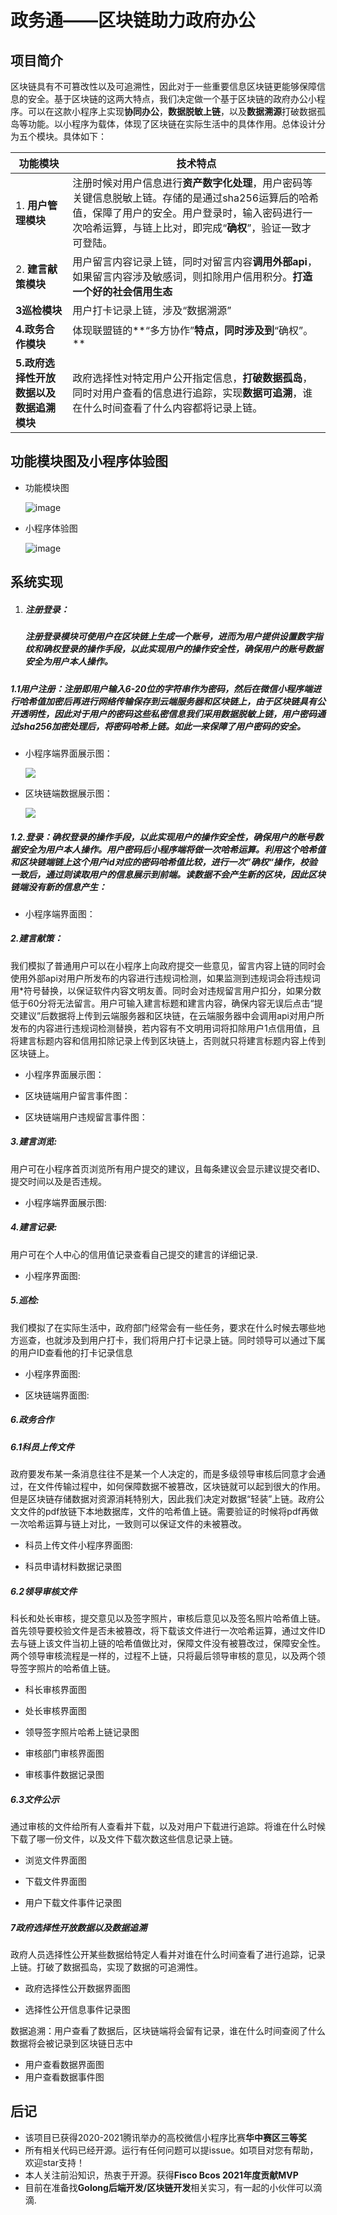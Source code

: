 # 政务通——区块链助力政府办公

## 项目简介

​	区块链具有不可篡改性以及可追溯性，因此对于一些重要信息区块链更能够保障信息的安全。基于区块链的这两大特点，我们决定做一个基于区块链的政府办公小程序。可以在这款小程序上实现**协同办公**，**数据脱敏上链**，以及**数据溯源**打破数据孤岛等功能。以小程序为载体，体现了区块链在实际生活中的具体作用。总体设计分为五个模块。具体如下：

| 功能模块                                 | 技术特点                                                     |
| ---------------------------------------- | ------------------------------------------------------------ |
| 1. **用户管理模块**                      | 注册时候对用户信息进行**资产数字化处理**，用户密码等关键信息脱敏上链。存储的是通过sha256运算后的哈希值，保障了用户的安全。用户登录时，输入密码进行一次哈希运算，与链上比对，即完成“**确权**”，验证一致才可登陆。 |
| 2. **建言献策模块**                      | 用户留言内容记录上链，同时对留言内容**调用外部api**，如果留言内容涉及敏感词，则扣除用户信用积分。**打造一个好的社会信用生态** |
| **3巡检模块**                            | 用户打卡记录上链，涉及“数据溯源”                             |
| **4.政务合作模块**                       | 体现联盟链的**“多方协作”**特点，同时涉及到**“确权”。**       |
| **5.政府选择性开放数据以及数据追溯模块** | 政府选择性对特定用户公开指定信息，**打破数据孤岛**，同时对用户查看的信息进行追踪，实现**数据可追溯**，谁在什么时间查看了什么内容都将记录上链。 |

## 功能模块图及小程序体验图

- 功能模块图

  ![image](https://github.com/Jay1213811/Government-office-program-based-on-blockchain/blob/master/img/%E5%BE%AE%E4%BF%A1%E5%B0%8F%E7%A8%8B%E5%BA%8F%E5%8A%9F%E8%83%BD%E6%A8%A1%E5%9D%97%E5%9B%BE.png)

- 小程序体验图

  ![image](https://github.com/Jay1213811/Government-office-program-based-on-blockchain/blob/master/img/%E5%B0%8F%E7%A8%8B%E5%BA%8F%E5%9B%BE.png)

## 系统实现
1. ##### 注册登录：

   ##### 注册登录模块可使用户在区块链上生成一个账号，进而为用户提供设置数字指纹和确权登录的操作手段，以此实现用户的操作安全性，确保用户的账号数据安全为用户本人操作。

##### 1.1用户注册：注册即用户输入6-20位的字符串作为密码，然后在微信小程序端进行哈希值加密后再进行网络传输保存到云端服务器和区块链上，由于区块链具有公开透明性，因此对于用户的密码这些私密信息我们采用数据脱敏上链，用户密码通过sha256加密处理后，将密码哈希上链。如此一来保障了用户密码的安全。

- 小程序端界面展示图：

  ![](https://github.com/Jay1213811/Government-office-program-based-on-blockchain/blob/master/img/%E5%B0%8F%E7%A8%8B%E5%BA%8F%E5%9B%BE/%E6%B3%A8%E5%86%8C.png)

- 区块链端数据展示图：

  ![](https://github.com/Jay1213811/Government-office-program-based-on-blockchain/blob/master/img/%E5%8C%BA%E5%9D%97%E9%93%BE%E9%83%A8%E5%88%86%E7%9A%84%E5%9B%BE/%E7%94%A8%E6%88%B7%E6%B3%A8%E5%86%8C/%E7%94%A8%E6%88%B7%E6%B3%A8%E5%86%8C%E4%BA%8B%E4%BB%B6.png)

##### 1.2.登录：确权登录的操作手段，以此实现用户的操作安全性，确保用户的账号数据安全为用户本人操作。用户密码后小程序端将做一次哈希运算。利用这个哈希值和区块链端链上这个用户id对应的密码哈希值比较，进行一次”确权“操作，校验一致后，通过则读取用户的信息展示到前端。读数据不会产生新的区块，因此区块链端没有新的信息产生：

- 小程序端界面图：

##### 2.建言献策：

​	我们模拟了普通用户可以在小程序上向政府提交一些意见，留言内容上链的同时会使用外部api对用户所发布的内容进行违规词检测，如果监测到违规词会将违规词用*符号替换，以保证软件内容文明友善。同时会对违规留言用户扣分，如果分数低于60分将无法留言。用户可输入建言标题和建言内容，确保内容无误后点击“提交建议”后数据将上传到云端服务器和区块链，在云端服务器中会调用api对用户所发布的内容进行违规词检测替换，若内容有不文明用词将扣除用户1点信用值，且将建言标题内容和信用扣除记录上传到区块链上，否则就只将建言标题内容上传到区块链上。

- 小程序界面展示图：

- 区块链端用户留言事件图：

- 区块链端用户违规留言事件图：

  

##### 3.建言浏览:

用户可在小程序首页浏览所有用户提交的建议，且每条建议会显示建议提交者ID、提交时间以及是否违规。

- 小程序端界面展示图:

##### 4.建言记录:

用户可在个人中心的信用值记录查看自己提交的建言的详细记录.

- 小程序界面图:

##### 5.巡检:

​	我们模拟了在实际生活中，政府部门经常会有一些任务，要求在什么时候去哪些地方巡查，也就涉及到用户打卡，我们将用户打卡记录上链。同时领导可以通过下属的用户ID查看他的打卡记录信息

- 小程序界面图:

- 区块链端界面图:

  

##### 6.政务合作

##### 6.1科员上传文件

​	政府要发布某一条消息往往不是某一个人决定的，而是多级领导审核后同意才会通过，在文件传输过程中，如何保障数据不被篡改，区块链就可以起到很大的作用。但是区块链存储数据对资源消耗特别大，因此我们决定对数据“轻装”上链。政府公文文件的pdf放链下本地数据库，文件的哈希值上链。需要验证的时候将pdf再做一次哈希运算与链上对比，一致则可以保证文件的未被篡改。

- 科员上传文件小程序界面图:

- 科员申请材料数据记录图

  

##### 6.2领导审核文件

​	科长和处长审核，提交意见以及签字照片，审核后意见以及签名照片哈希值上链。首先领导要校验文件是否未被篡改，将下载该文件进行一次哈希运算，通过文件ID去与链上该文件当初上链的哈希值做比对，保障文件没有被篡改过，保障安全性。两个领导审核流程是一样的，过程不上链，只将最后领导审核的意见，以及两个领导签字照片的哈希值上链。

- 科长审核界面图

- 处长审核界面图

- 领导签字照片哈希上链记录图

- 审核部门审核界面图

- 审核事件数据记录图

  

##### 6.3文件公示

通过审核的文件给所有人查看并下载，以及对用户下载进行追踪。将谁在什么时候下载了哪一份文件，以及文件下载次数这些信息记录上链。

- 浏览文件界面图

- 下载文件界面图

- 用户下载文件事件记录图

  

##### 7政府选择性开放数据以及数据追溯

政府人员选择性公开某些数据给特定人看并对谁在什么时间查看了进行追踪，记录上链。打破了数据孤岛，实现了数据的可追溯性。

- 政府选择性公开数据界面图

- 选择性公开信息事件记录图

  

数据追溯：用户查看了数据后，区块链端将会留有记录，谁在什么时间查阅了什么数据将会被记录到区块链日志中

- 用户查看数据界面图
- 用户查看数据事件图

## 

## 	后记

- 该项目已获得2020-2021腾讯举办的高校微信小程序比赛**华中赛区三等奖**
- 所有相关代码已经开源。运行有任何问题可以提issue。如项目对您有帮助，欢迎star支持！
- 本人关注前沿知识，热衷于开源。获得**Fisco Bcos 2021年度贡献MVP**
- 目前在准备找**Golong后端开发/区块链开发**相关实习，有一起的小伙伴可以滴滴.

